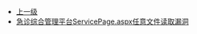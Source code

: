 * [上一级](docs/wy876_poc/)
* [急诊综合管理平台ServicePage.aspx任意文件读取漏洞](docs/wy876_poc/%E4%BA%92%E6%85%A7%E8%BD%AF%E4%BB%B6/%E6%80%A5%E8%AF%8A%E7%BB%BC%E5%90%88%E7%AE%A1%E7%90%86%E5%B9%B3%E5%8F%B0ServicePage.aspx%E4%BB%BB%E6%84%8F%E6%96%87%E4%BB%B6%E8%AF%BB%E5%8F%96%E6%BC%8F%E6%B4%9E.md)
